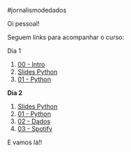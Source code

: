 #jornalismodedados

Oi pessoal! 

Seguem links para acompanhar o curso:

Dia 1
1) [00 - Intro](https://colab.research.google.com/github/iancamleite/jornalismodedados/blob/master/00%20-%20Intro.ipynb)
2) [Slides Python](https://github.com/iancamleite/jornalismodedados/blob/master/Escola%20de%20Dados%20-%20Programacao%20para%20Jornalistas.pdf)
3) [01 - Python](https://colab.research.google.com/github/iancamleite/jornalismodedados/blob/master/01%20-%20Python.ipynb)

**Dia 2**
1) [Slides Python](https://github.com/iancamleite/jornalismodedados/blob/master/Escola%20de%20Dados%20-%20Programacao%20para%20Jornalistas.pdf)
2) [01 - Python](https://colab.research.google.com/github/iancamleite/jornalismodedados/blob/master/01%20-%20Python.ipynb)
3) [02 - Dados](https://colab.research.google.com/github/iancamleite/jornalismodedados/blob/master/02%20-%20Dados.ipynb)
4) [03 - Spotify](https://colab.research.google.com/github/iancamleite/jornalismodedados/blob/master/03%20-%20Spotify.ipynb)

E vamos lá!!
